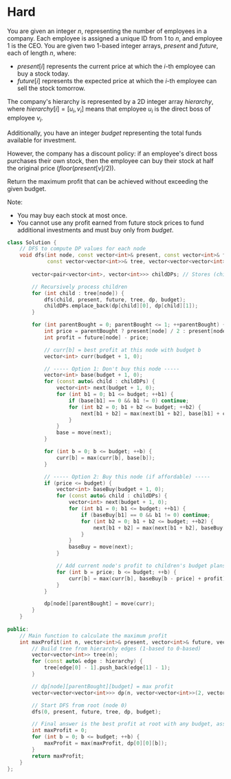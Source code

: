 # Hard

You are given an integer $n$, representing the number of employees in a company. Each employee is assigned a unique ID from $1$ to $n$, and employee $1$ is the CEO. You are given two 1-based integer arrays, $present$ and $future$, each of length $n$, where:

- $present[i]$ represents the current price at which the $i$-th employee can buy a stock today.
- $future[i]$ represents the expected price at which the $i$-th employee can sell the stock tomorrow.

The company's hierarchy is represented by a 2D integer array $hierarchy$, where $hierarchy[i] = [u_i, v_i]$ means that employee $u_i$ is the direct boss of employee $v_i$.

Additionally, you have an integer $budget$ representing the total funds available for investment.

However, the company has a discount policy: if an employee's direct boss purchases their own stock, then the employee can buy their stock at half the original price $(floor(present[v] / 2))$.

Return the maximum profit that can be achieved without exceeding the given budget.

Note:

- You may buy each stock at most once.
- You cannot use any profit earned from future stock prices to fund additional investments and must buy only from $budget$.

```cpp
class Solution {
    // DFS to compute DP values for each node
    void dfs(int node, const vector<int>& present, const vector<int>& future,
             const vector<vector<int>>& tree, vector<vector<vector<int>>>& dp, int budget) {
        
        vector<pair<vector<int>, vector<int>>> childDPs; // Stores (child.dp[0], child.dp[1])

        // Recursively process children
        for (int child : tree[node]) {
            dfs(child, present, future, tree, dp, budget);
            childDPs.emplace_back(dp[child][0], dp[child][1]);
        }

        for (int parentBought = 0; parentBought <= 1; ++parentBought) {
            int price = parentBought ? present[node] / 2 : present[node];
            int profit = future[node] - price;

            // curr[b] = best profit at this node with budget b
            vector<int> curr(budget + 1, 0);

            // ----- Option 1: Don't buy this node -----
            vector<int> base(budget + 1, 0);
            for (const auto& child : childDPs) {
                vector<int> next(budget + 1, 0);
                for (int b1 = 0; b1 <= budget; ++b1) {
                    if (base[b1] == 0 && b1 != 0) continue;
                    for (int b2 = 0; b1 + b2 <= budget; ++b2) {
                        next[b1 + b2] = max(next[b1 + b2], base[b1] + child.first[b2]);
                    }
                }
                base = move(next);
            }

            for (int b = 0; b <= budget; ++b) {
                curr[b] = max(curr[b], base[b]);
            }

            // ----- Option 2: Buy this node (if affordable) -----
            if (price <= budget) {
                vector<int> baseBuy(budget + 1, 0);
                for (const auto& child : childDPs) {
                    vector<int> next(budget + 1, 0);
                    for (int b1 = 0; b1 <= budget; ++b1) {
                        if (baseBuy[b1] == 0 && b1 != 0) continue;
                        for (int b2 = 0; b1 + b2 <= budget; ++b2) {
                            next[b1 + b2] = max(next[b1 + b2], baseBuy[b1] + child.second[b2]);
                        }
                    }
                    baseBuy = move(next);
                }

                // Add current node's profit to children's budget plans
                for (int b = price; b <= budget; ++b) {
                    curr[b] = max(curr[b], baseBuy[b - price] + profit);
                }
            }

            dp[node][parentBought] = move(curr);
        }
    }
    
public:
    // Main function to calculate the maximum profit
    int maxProfit(int n, vector<int>& present, vector<int>& future, vector<vector<int>>& hierarchy, int budget) {
        // Build tree from hierarchy edges (1-based to 0-based)
        vector<vector<int>> tree(n);
        for (const auto& edge : hierarchy) {
            tree[edge[0] - 1].push_back(edge[1] - 1);
        }

        // dp[node][parentBought][budget] = max profit
        vector<vector<vector<int>>> dp(n, vector<vector<int>>(2, vector<int>(budget + 1, 0)));

        // Start DFS from root (node 0)
        dfs(0, present, future, tree, dp, budget);

        // Final answer is the best profit at root with any budget, assuming parent not bought
        int maxProfit = 0;
        for (int b = 0; b <= budget; ++b) {
            maxProfit = max(maxProfit, dp[0][0][b]);
        }
        return maxProfit;
    }
};
```
